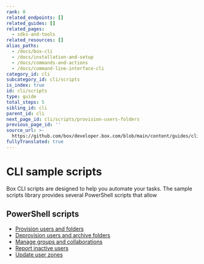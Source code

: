```yaml
---
rank: 0
related_endpoints: []
related_guides: []
related_pages:
  - sdks-and-tools
related_resources: []
alias_paths:
  - /docs/box-cli
  - /docs/installation-and-setup
  - /docs/commands-and-actions
  - /docs/command-line-interface-cli
category_id: cli
subcategory_id: cli/scripts
is_index: true
id: cli/scripts
type: guide
total_steps: 5
sibling_id: cli
parent_id: cli
next_page_id: cli/scripts/provision-users-folders
previous_page_id: ''
source_url: >-
  https://github.com/box/developer.box.com/blob/main/content/guides/cli/scripts/index.md
fullyTranslated: true
---
```

# CLI sample scripts

Box CLI scripts are designed to help you automate your tasks. The sample scripts library provides several PowerShell scripts that allow

## PowerShell scripts

* [Provision users and folders][1]
* [Deprovision users and archive folders][2]
* [Manage groups and collaborations][3]
* [Report inactive users][4]
* [Update user zones][5]

[1]: g://cli/quick-start/powershell-script-templates

[2]: g://cli/scripts/deprovision-users

[3]: g://cli/scripts/manage-groups-collaborations

[4]: g://cli/scripts/report-inactive-users

[5]: g://cli/scripts/user-zones-mass-update
